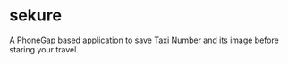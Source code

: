 sekure
======

A PhoneGap based application to save Taxi Number and its image before staring your travel.
